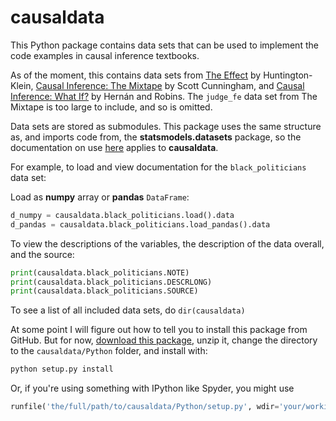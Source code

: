 # causaldata

This Python package contains data sets that can be used to implement the code examples in causal inference textbooks.

As of the moment, this contains data sets from [The Effect](https://theeffectbook.net) by Huntington-Klein, [Causal Inference: The Mixtape](https://mixtape.scunning.com/index.html) by Scott Cunningham, and [Causal Inference: What If?](https://www.hsph.harvard.edu/miguel-hernan/causal-inference-book/) by Hernán and Robins. The `judge_fe` data set from The Mixtape is too large to include, and so is omitted.

Data sets are stored as submodules. This package uses the same structure as, and imports code from, the **statsmodels.datasets** package, so the documentation on use [here](https://www.statsmodels.org/devel/datasets/index.html) applies to **causaldata**.

For example, to load and view documentation for the `black_politicians` data set:

Load as **numpy** array or **pandas** `DataFrame`:

```python
d_numpy = causaldata.black_politicians.load().data
d_pandas = causaldata.black_politicians.load_pandas().data
```

To view the descriptions of the variables, the description of the data overall, and the source:

```python
print(causaldata.black_politicians.NOTE)
print(causaldata.black_politicians.DESCRLONG)
print(causaldata.black_politicians.SOURCE)
```

To see a list of all included data sets, do `dir(causaldata)`

At some point I will figure out how to tell you to install this package from GitHub. But for now, [download this package](https://github.com/NickCH-K/causaldata/archive/refs/heads/main.zip), unzip it, change the directory to the `causaldata/Python` folder, and install with:

```python
python setup.py install
```

Or, if you're using something with IPython like Spyder, you might use

```python
runfile('the/full/path/to/causaldata/Python/setup.py', wdir='your/working/directory',args='install')
```